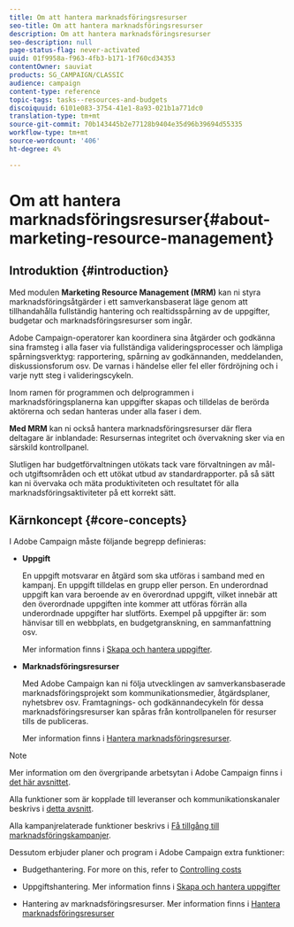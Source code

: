 ```yaml
---
title: Om att hantera marknadsföringsresurser
seo-title: Om att hantera marknadsföringsresurser
description: Om att hantera marknadsföringsresurser
seo-description: null
page-status-flag: never-activated
uuid: 01f9958a-f963-4fb3-b171-1f760cd34353
contentOwner: sauviat
products: SG_CAMPAIGN/CLASSIC
audience: campaign
content-type: reference
topic-tags: tasks--resources-and-budgets
discoiquuid: 6101e083-3754-41e1-8a93-021b1a771dc0
translation-type: tm+mt
source-git-commit: 70b143445b2e77128b9404e35d96b39694d55335
workflow-type: tm+mt
source-wordcount: '406'
ht-degree: 4%

---
```



# Om att hantera marknadsföringsresurser{#about-marketing-resource-management}

## Introduktion {#introduction}

Med modulen **Marketing Resource Management (MRM)** kan ni styra marknadsföringsåtgärder i ett samverkansbaserat läge genom att tillhandahålla fullständig hantering och realtidsspårning av de uppgifter, budgetar och marknadsföringsresurser som ingår.

Adobe Campaign-operatorer kan koordinera sina åtgärder och godkänna sina framsteg i alla faser via fullständiga valideringsprocesser och lämpliga spårningsverktyg: rapportering, spårning av godkännanden, meddelanden, diskussionsforum osv. De varnas i händelse eller fel eller fördröjning och i varje nytt steg i valideringscykeln.

Inom ramen för programmen och delprogrammen i marknadsföringsplanerna kan uppgifter skapas och tilldelas de berörda aktörerna och sedan hanteras under alla faser i dem.

**Med MRM** kan ni också hantera marknadsföringsresurser där flera deltagare är inblandade: Resursernas integritet och övervakning sker via en särskild kontrollpanel.

Slutligen har budgetförvaltningen utökats tack vare förvaltningen av mål- och utgiftsområden och ett utökat utbud av standardrapporter. på så sätt kan ni övervaka och mäta produktiviteten och resultatet för alla marknadsföringsaktiviteter på ett korrekt sätt.

## Kärnkoncept {#core-concepts}

I Adobe Campaign måste följande begrepp definieras:

* **Uppgift**

   En uppgift motsvarar en åtgärd som ska utföras i samband med en kampanj. En uppgift tilldelas en grupp eller person. En underordnad uppgift kan vara beroende av en överordnad uppgift, vilket innebär att den överordnade uppgiften inte kommer att utföras förrän alla underordnade uppgifter har slutförts. Exempel på uppgifter är: som hänvisar till en webbplats, en budgetgranskning, en sammanfattning osv.

   Mer information finns i [Skapa och hantera uppgifter](../../campaign/using/creating-and-managing-tasks.md).

* **Marknadsföringsresurser**

   Med Adobe Campaign kan ni följa utvecklingen av samverkansbaserade marknadsföringsprojekt som kommunikationsmedier, åtgärdsplaner, nyhetsbrev osv. Framtagnings- och godkännandecykeln för dessa marknadsföringsresurser kan spåras från kontrollpanelen för resurser tills de publiceras.

   Mer information finns i [Hantera marknadsföringsresurser](../../campaign/using/managing-marketing-resources.md).

>[!NOTE]
>
>Mer information om den övergripande arbetsytan i Adobe Campaign finns i [det här avsnittet](../../platform/using/adobe-campaign-workspace.md).
>  
>Alla funktioner som är kopplade till leveranser och kommunikationskanaler beskrivs i [detta avsnitt](../../delivery/using/steps-about-delivery-creation-steps.md).
>
>Alla kampanjrelaterade funktioner beskrivs i [Få tillgång till marknadsföringskampanjer](../../campaign/using/accessing-marketing-campaigns.md).

Dessutom erbjuder planer och program i Adobe Campaign extra funktioner:

* Budgethantering. For more on this, refer to [Controlling costs](../../campaign/using/controlling-costs.md)

* Uppgiftshantering. Mer information finns i [Skapa och hantera uppgifter](../../campaign/using/creating-and-managing-tasks.md)

* Hantering av marknadsföringsresurser. Mer information finns i [Hantera marknadsföringsresurser](../../campaign/using/managing-marketing-resources.md)

